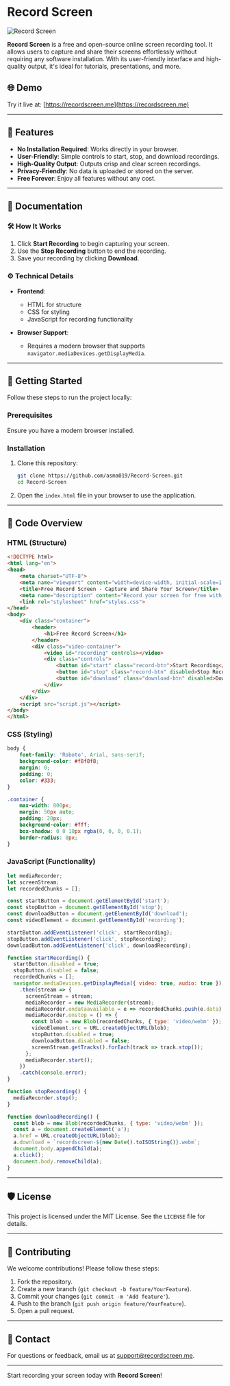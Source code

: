 
# Record Screen

![Record Screen](https://recordscreen.me/recordscreen.png)

**Record Screen** is a free and open-source online screen recording tool. It allows users to capture and share their screens effortlessly without requiring any software installation. With its user-friendly interface and high-quality output, it's ideal for tutorials, presentations, and more.

## 🌐 Demo

Try it live at: [https://recordscreen.me](https://recordscreen.me)

---

## 📄 Features

- **No Installation Required**: Works directly in your browser.
- **User-Friendly**: Simple controls to start, stop, and download recordings.
- **High-Quality Output**: Outputs crisp and clear screen recordings.
- **Privacy-Friendly**: No data is uploaded or stored on the server.
- **Free Forever**: Enjoy all features without any cost.

---

## 📖 Documentation

### 🛠 How It Works

1. Click **Start Recording** to begin capturing your screen.
2. Use the **Stop Recording** button to end the recording.
3. Save your recording by clicking **Download**.

### ⚙️ Technical Details

- **Frontend**:
  - HTML for structure
  - CSS for styling
  - JavaScript for recording functionality

- **Browser Support**:
  - Requires a modern browser that supports `navigator.mediaDevices.getDisplayMedia`.

---

## 🚀 Getting Started

Follow these steps to run the project locally:

### Prerequisites

Ensure you have a modern browser installed.

### Installation

1. Clone this repository:

   ```bash
   git clone https://github.com/asma019/Record-Screen.git
   cd Record-Screen
   ```

2. Open the `index.html` file in your browser to use the application.

---

## 📝 Code Overview

### HTML (Structure)

```html
<!DOCTYPE html>
<html lang="en">
<head>
    <meta charset="UTF-8">
    <meta name="viewport" content="width=device-width, initial-scale=1.0">
    <title>Free Record Screen - Capture and Share Your Screen</title>
    <meta name="description" content="Record your screen for free with our online screen recorder. Capture and share your screen easily.">
    <link rel="stylesheet" href="styles.css">
</head>
<body>
    <div class="container">
        <header>
            <h1>Free Record Screen</h1>
        </header>
        <div class="video-container">
            <video id="recording" controls></video>
            <div class="controls">
                <button id="start" class="record-btn">Start Recording</button>
                <button id="stop" class="record-btn" disabled>Stop Recording</button>
                <button id="download" class="download-btn" disabled>Download</button>
            </div>
        </div>
    </div>
    <script src="script.js"></script>
</body>
</html>
```

### CSS (Styling)

```css
body {
    font-family: 'Roboto', Arial, sans-serif;
    background-color: #f8f8f8;
    margin: 0;
    padding: 0;
    color: #333;
}

.container {
    max-width: 800px;
    margin: 50px auto;
    padding: 20px;
    background-color: #fff;
    box-shadow: 0 0 10px rgba(0, 0, 0, 0.1);
    border-radius: 8px;
}
```

### JavaScript (Functionality)

```javascript
let mediaRecorder;
let screenStream;
let recordedChunks = [];

const startButton = document.getElementById('start');
const stopButton = document.getElementById('stop');
const downloadButton = document.getElementById('download');
const videoElement = document.getElementById('recording');

startButton.addEventListener('click', startRecording);
stopButton.addEventListener('click', stopRecording);
downloadButton.addEventListener('click', downloadRecording);

function startRecording() {
  startButton.disabled = true;
  stopButton.disabled = false;
  recordedChunks = [];
  navigator.mediaDevices.getDisplayMedia({ video: true, audio: true })
    .then(stream => {
      screenStream = stream;
      mediaRecorder = new MediaRecorder(stream);
      mediaRecorder.ondataavailable = e => recordedChunks.push(e.data);
      mediaRecorder.onstop = () => {
        const blob = new Blob(recordedChunks, { type: 'video/webm' });
        videoElement.src = URL.createObjectURL(blob);
        stopButton.disabled = true;
        downloadButton.disabled = false;
        screenStream.getTracks().forEach(track => track.stop());
      };
      mediaRecorder.start();
    })
    .catch(console.error);
}

function stopRecording() {
  mediaRecorder.stop();
}

function downloadRecording() {
  const blob = new Blob(recordedChunks, { type: 'video/webm' });
  const a = document.createElement('a');
  a.href = URL.createObjectURL(blob);
  a.download = `recordscreen-${new Date().toISOString()}.webm`;
  document.body.appendChild(a);
  a.click();
  document.body.removeChild(a);
}
```

---

## 🛡 License

This project is licensed under the MIT License. See the `LICENSE` file for details.

---

## 🤝 Contributing

We welcome contributions! Please follow these steps:

1. Fork the repository.
2. Create a new branch (`git checkout -b feature/YourFeature`).
3. Commit your changes (`git commit -m 'Add feature'`).
4. Push to the branch (`git push origin feature/YourFeature`).
5. Open a pull request.

---

## 📧 Contact

For questions or feedback, email us at [support@recordscreen.me](mailto:support@recordscreen.me).

---

Start recording your screen today with **Record Screen**!
